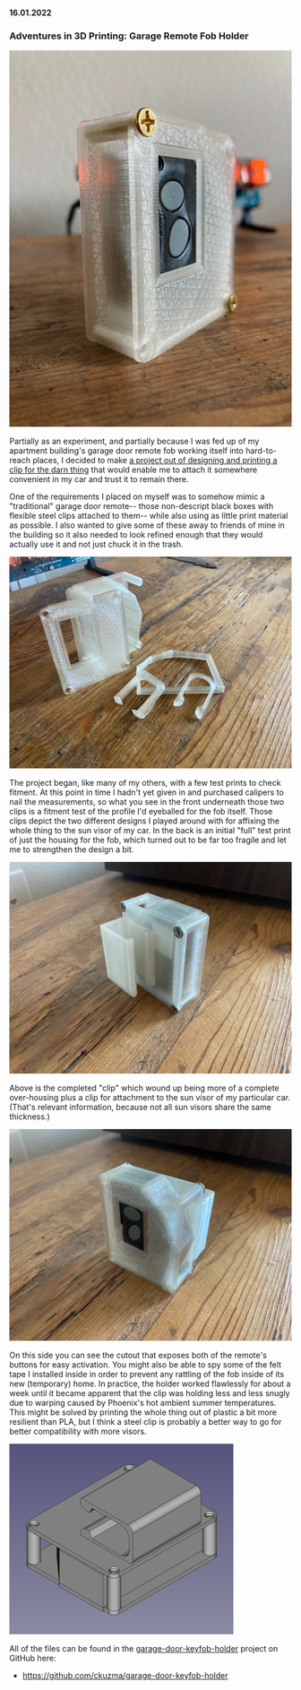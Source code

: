 #### 16.01.2022
### Adventures in 3D Printing: Garage Remote Fob Holder

![Finished holder](media/garage_fob/img001.jpeg)

Partially as an experiment, and partially because I was fed up of my apartment building's garage door remote fob working itself into hard-to-reach places, I decided to make [a project out of designing and printing a clip for the darn thing](https://github.com/ckuzma/garage-door-keyfob-holder) that would enable me to attach it somewhere convenient in my car and trust it to remain there.

One of the requirements I placed on myself was to somehow mimic a "traditional" garage door remote-- those non-descript black boxes with flexible steel clips attached to them-- while also using as little print material as possible.  I also wanted to give some of these away to friends of mine in the building so it also needed to look refined enough that they would actually use it and not just chuck it in the trash.

![img](media/garage_fob/img002.jpeg)

The project began, like many of my others, with a few test prints to check fitment.  At this point in time I hadn't yet given in and purchased calipers to nail the measurements, so what you see in the front underneath those two clips is a fitment test of the profile I'd eyeballed for the fob itself.  Those clips depict the two different designs I played around with for affixing the whole thing to the sun visor of my car.  In the back is an initial "full" test print of just the housing for the fob, which turned out to be far too fragile and let me to strengthen the design a bit.

![img](media/garage_fob/img003.jpeg)

Above is the completed "clip" which wound up being more of a complete over-housing plus a clip for attachment to the sun visor of my particular car.  (That's relevant information, because not all sun visors share the same thickness.)

![img](media/garage_fob/img004.jpeg)

On this side you can see the cutout that exposes both of the remote's buttons for easy activation.  You might also be able to spy some of the felt tape I installed inside in order to prevent any rattling of the fob inside of its new (temporary) home.  In practice, the holder worked flawlessly for about a week until it became apparent that the clip was holding less and less snugly due to warping caused by Phoenix's hot ambient summer temperatures.  This might be solved by printing the whole thing out of plastic a bit more resilient than PLA, but I think a steel clip is probably a better way to go for better compatibility with more visors.

![img](media/garage_fob/img005.png)

All of the files can be found in the [garage-door-keyfob-holder](https://github.com/ckuzma/garage-door-keyfob-holder) project on GitHub here:

- https://github.com/ckuzma/garage-door-keyfob-holder
